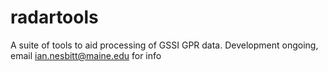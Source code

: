 # radartools

A suite of tools to aid processing of GSSI GPR data. Development ongoing, email ian.nesbitt@maine.edu for info
